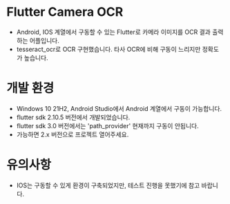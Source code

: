 # Flutter Camera OCR

* Android, IOS 계열에서 구동할 수 있는 Flutter로 카메라 이미지를 OCR 결과 출력하는 어플입니다.
* tesseract_ocr로 OCR 구현했습니다. 타사 OCR에 비해 구동이 느리지만 정확도가 높습니다.

# 개발 환경

* Windows 10 21H2, Android Studio에서 Android 계열에서 구동이 가능합니다.
* flutter sdk 2.10.5 버전에서 개발되었습니다.
* flutter sdk 3.0 버전에서는 'path_provider' 현재까지 구동이 안됩니다.
* 가능하면 2.x 버전으로 프로젝트 열어주세요.

# 유의사항

* IOS는 구동할 수 있게 환경이 구축되었지만, 테스트 진행을 못했기에 참고 바랍니다.